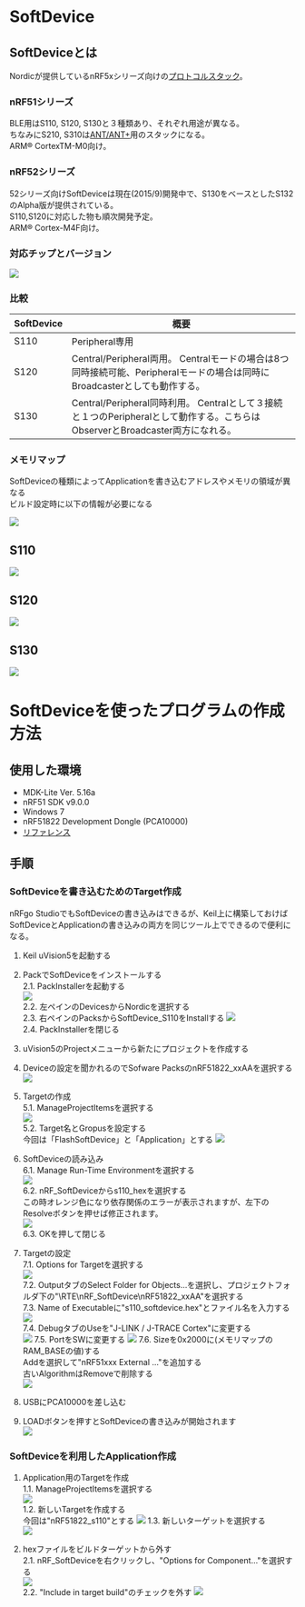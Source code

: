 # SoftDevice

## SoftDeviceとは

Nordicが提供しているnRF5xシリーズ向けの[プロトコルスタック](https://ja.wikipedia.org/wiki/%E3%83%97%E3%83%AD%E3%83%88%E3%82%B3%E3%83%AB%E3%82%B9%E3%82%BF%E3%83%83%E3%82%AF)。  


### nRF51シリーズ  

BLE用はS110, S120, S130と３種類あり、それぞれ用途が異なる。  
ちなみにS210, S310は[ANT/ANT+](http://k-tai.impress.co.jp/docs/column/keyword/20110322_434325.html)用のスタックになる。  
ARM® CortexTM-M0向け。

### nRF52シリーズ

52シリーズ向けSoftDeviceは現在(2015/9)開発中で、S130をベースとしたS132のAlpha版が提供されている。  
S110,S120に対応した物も順次開発予定。  
ARM® Cortex-M4F向け。


### 対応チップとバージョン  

![](nrf.png)


### 比較  

| SoftDevice | 概要 |
| -- | -- |
| S110 | Peripheral専用 |
| S120 | Central/Peripheral両用。  Centralモードの場合は8つ同時接続可能、Peripheralモードの場合は同時にBroadcasterとしても動作する。|
| S130 | Central/Peripheral同時利用。 Centralとして３接続と１つのPeripheralとして動作する。こちらはObserverとBroadcaster両方になれる。 |


### メモリマップ

SoftDeviceの種類によってApplicationを書き込むアドレスやメモリの領域が異なる  
ビルド設定時に以下の情報が必要になる  

![](sd_mem.png)

## S110

![](sd_mem_110.png)

## S120

![](sd_mem_120.png)

## S130

![](sd_mem_130.png)

# SoftDeviceを使ったプログラムの作成方法 

## 使用した環境
* MDK-Lite Ver. 5.16a
* nRF51 SDK v9.0.0
* Windows 7
* nRF51822 Development Dongle (PCA10000)
* [リファレンス](http://infocenter.nordicsemi.com/index.jsp?topic=%2Fcom.nordic.infocenter.sdk51.v9.0.0%2Findex.html&cp=4_1_0)

## 手順

### SoftDeviceを書き込むためのTarget作成

nRFgo StudioでもSoftDeviceの書き込みはできるが、Keil上に構築しておけばSoftDeviceとApplicationの書き込みの両方を同じツール上でできるので便利になる。

1. Keil uVision5を起動する
2. PackでSoftDeviceをインストールする  
 2.1. PackInstallerを起動する  
  ![](sd001.png)  
 2.2. 左ペインのDevicesからNordicを選択する  
 2.3. 右ペインのPacksからSoftDevice_S110をInstallする
  ![](sd002.png)  
 2.4. PackInstallerを閉じる

3. uVision5のProjectメニューから新たにプロジェクトを作成する
4. Deviceの設定を聞かれるのでSofware PacksのnRF51822_xxAAを選択する
  ![](sd003.png)  
5. Targetの作成  
 5.1. ManageProjectItemsを選択する  
  ![](sd004.png)  
 5.2. Target名とGropusを設定する  
      今回は「FlashSoftDevice」と「Application」とする
  ![](sd005.png)
6. SoftDeviceの読み込み  
 6.1. Manage Run-Time Environmentを選択する  
  ![](sd006.png)  
 6.2. nRF_SoftDeviceからs110_hexを選択する  
      この時オレンジ色になり依存関係のエラーが表示されますが、左下のResolveボタンを押せば修正されます。  
  ![](sd007.png)  
 6.3. OKを押して閉じる
7. Targetの設定  
 7.1. Options for Targetを選択する  
  ![](sd008.png)  
 7.2. OutputタブのSelect Folder for Objects...を選択し、プロジェクトフォルダ下の"\RTE\nRF_SoftDevice\nRF51822_xxAA"を選択する  
 7.3. Name of Executableに"s110_softdevice.hex"とファイル名を入力する
  ![](sd009.png)  
 7.4. DebugタブのUseを"J-LINK / J-TRACE Cortex"に変更する  
  ![](sd010.png)
 7.5. PortをSWに変更する
  ![](sd011.png)
 7.6. Sizeを0x2000に(メモリマップのRAM_BASEの値)する  
      Addを選択して"nRF51xxx External ..."を追加する  
      古いAlgorithmはRemoveで削除する  
  ![](sd012.png)
8. USBにPCA10000を差し込む
9. LOADボタンを押すとSoftDeviceの書き込みが開始されます  
 ![](sd013.png)

### SoftDeviceを利用したApplication作成

1. Application用のTargetを作成  
 1.1. ManageProjectItemsを選択する  
  ![](sd004.png)  
 1.2. 新しいTargetを作成する  
      今回は"nRF51822_s110"とする
  ![](sd100.png)
 1.3. 新しいターゲットを選択する  
  ![](sd103.png)

2. hexファイルをビルドターゲットから外す  
 2.1. nRF_SoftDeviceを右クリックし、"Options for Component..."を選択する  
  ![](sd101.png)  
 2.2. "Include in target build"のチェックを外す
  ![](sd102.png)
